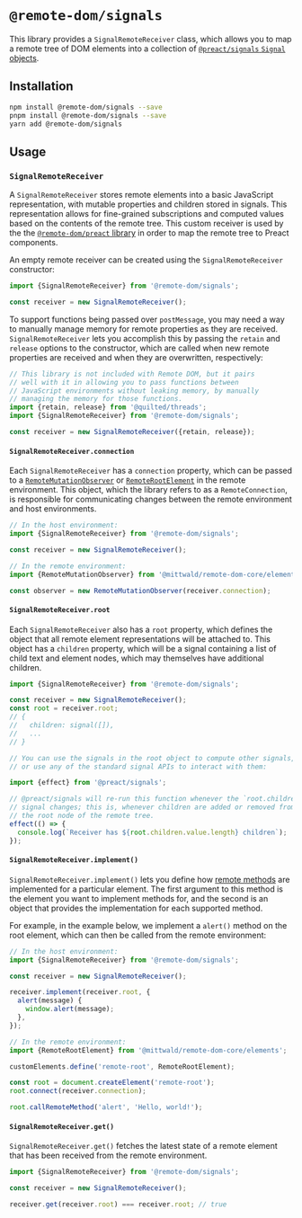 # `@remote-dom/signals`

This library provides a `SignalRemoteReceiver` class, which allows you to map a remote tree of DOM elements into a collection of [`@preact/signals` `Signal` objects](https://preactjs.com/guide/v10/signals/).

## Installation

```sh
npm install @remote-dom/signals --save
pnpm install @remote-dom/signals --save
yarn add @remote-dom/signals
```

## Usage

### `SignalRemoteReceiver`

A `SignalRemoteReceiver` stores remote elements into a basic JavaScript representation, with mutable properties and children stored in signals. This representation allows for fine-grained subscriptions and computed values based on the contents of the remote tree. This custom receiver is used by the the [`@remote-dom/preact` library](https://github.com/Shopify/remote-dom/blob/main/packages/preact#remoterenderer) in order to map the remote tree to Preact components.

An empty remote receiver can be created using the `SignalRemoteReceiver` constructor:

```ts
import {SignalRemoteReceiver} from '@remote-dom/signals';

const receiver = new SignalRemoteReceiver();
```

To support functions being passed over `postMessage`, you may need a way to manually manage memory for remote properties as they are received. `SignalRemoteReceiver` lets you accomplish this by passing the `retain` and `release` options to the constructor, which are called when new remote properties are received and when they are overwritten, respectively:

```ts
// This library is not included with Remote DOM, but it pairs
// well with it in allowing you to pass functions between
// JavaScript environments without leaking memory, by manually
// managing the memory for those functions.
import {retain, release} from '@quilted/threads';
import {SignalRemoteReceiver} from '@remote-dom/signals';

const receiver = new SignalRemoteReceiver({retain, release});
```

#### `SignalRemoteReceiver.connection`

Each `SignalRemoteReceiver` has a `connection` property, which can be passed to a [`RemoteMutationObserver`](/packages/core/README.md#remotemutationobserver) or [`RemoteRootElement`](/packages/core/README.md#remoterootelement) in the remote environment. This object, which the library refers to as a `RemoteConnection`, is responsible for communicating changes between the remote environment and host environments.

```ts
// In the host environment:
import {SignalRemoteReceiver} from '@remote-dom/signals';

const receiver = new SignalRemoteReceiver();

// In the remote environment:
import {RemoteMutationObserver} from '@mittwald/remote-dom-core/elements';

const observer = new RemoteMutationObserver(receiver.connection);
```

#### `SignalRemoteReceiver.root`

Each `SignalRemoteReceiver` also has a `root` property, which defines the object that all remote element representations will be attached to. This object has a `children` property, which will be a signal containing a list of child text and element nodes, which may themselves have additional children.

```ts
import {SignalRemoteReceiver} from '@remote-dom/signals';

const receiver = new SignalRemoteReceiver();
const root = receiver.root;
// {
//   children: signal([]),
//   ...
// }

// You can use the signals in the root object to compute other signals,
// or use any of the standard signal APIs to interact with them:

import {effect} from '@preact/signals';

// @preact/signals will re-run this function whenever the `root.children.value`
// signal changes; this is, whenever children are added or removed from
// the root node of the remote tree.
effect(() => {
  console.log(`Receiver has ${root.children.value.length} children`);
});
```

#### `SignalRemoteReceiver.implement()`

`SignalRemoteReceiver.implement()` lets you define how [remote methods](/packages/core/README.md#remote-methods) are implemented for a particular element. The first argument to this method is the element you want to implement methods for, and the second is an object that provides the implementation for each supported method.

For example, in the example below, we implement a `alert()` method on the root element, which can then be called from the remote environment:

```ts
// In the host environment:
import {SignalRemoteReceiver} from '@remote-dom/signals';

const receiver = new SignalRemoteReceiver();

receiver.implement(receiver.root, {
  alert(message) {
    window.alert(message);
  },
});

// In the remote environment:
import {RemoteRootElement} from '@mittwald/remote-dom-core/elements';

customElements.define('remote-root', RemoteRootElement);

const root = document.createElement('remote-root');
root.connect(receiver.connection);

root.callRemoteMethod('alert', 'Hello, world!');
```

#### `SignalRemoteReceiver.get()`

`SignalRemoteReceiver.get()` fetches the latest state of a remote element that has been received from the remote environment.

```ts
import {SignalRemoteReceiver} from '@remote-dom/signals';

const receiver = new SignalRemoteReceiver();

receiver.get(receiver.root) === receiver.root; // true
```
